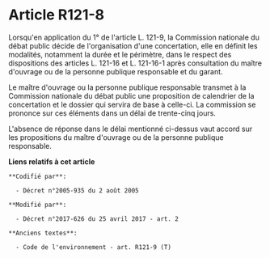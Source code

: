 # Article R121-8

Lorsqu'en application du 1° de l'article L. 121-9, la Commission nationale du débat public décide de l'organisation d'une
concertation, elle en définit les modalités, notamment la durée et le périmètre, dans le respect des dispositions des
articles L. 121-16 et L. 121-16-1 après consultation du maître d'ouvrage ou de la personne publique responsable et du garant.

Le maître d'ouvrage ou la personne publique responsable transmet à la Commission nationale du débat public une proposition de
calendrier de la concertation et le dossier qui servira de base à celle-ci. La commission se prononce sur ces éléments dans
un délai de trente-cinq jours.

L'absence de réponse dans le délai mentionné ci-dessus vaut accord sur les propositions du maître d'ouvrage ou de la personne
publique responsable.

**Liens relatifs à cet article**

	**Codifié par**:

	  - Décret n°2005-935 du 2 août 2005

	**Modifié par**:

	  - Décret n°2017-626 du 25 avril 2017 - art. 2

	**Anciens textes**:

	  - Code de l'environnement - art. R121-9 (T)
